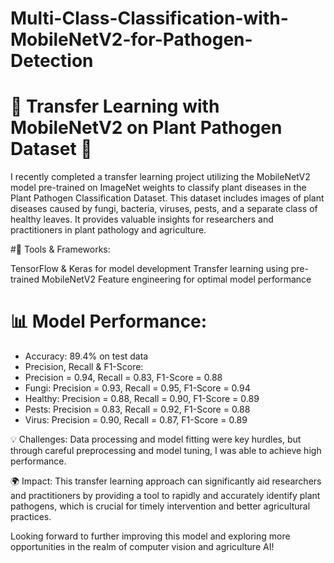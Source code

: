 # Multi-Class-Classification-with-MobileNetV2-for-Pathogen-Detection
# 🚀 Transfer Learning with MobileNetV2 on Plant Pathogen Dataset 🌱

I recently completed a transfer learning project utilizing the MobileNetV2 model pre-trained on ImageNet weights to classify plant diseases in the Plant Pathogen Classification Dataset. This dataset includes images of plant diseases caused by fungi, bacteria, viruses, pests, and a separate class of healthy leaves. It provides valuable insights for researchers and practitioners in plant pathology and agriculture.

#🔧 Tools & Frameworks:

TensorFlow & Keras for model development
Transfer learning using pre-trained MobileNetV2
Feature engineering for optimal model performance

# 📊 Model Performance:

* Accuracy: 89.4% on test data
* Precision, Recall & F1-Score:
* Precision = 0.94, Recall = 0.83, F1-Score = 0.88
* Fungi: Precision = 0.93, Recall = 0.95, F1-Score = 0.94
* Healthy: Precision = 0.88, Recall = 0.90, F1-Score = 0.89
* Pests: Precision = 0.83, Recall = 0.92, F1-Score = 0.88
* Virus: Precision = 0.90, Recall = 0.87, F1-Score = 0.89
  
💡 Challenges: Data processing and model fitting were key hurdles, but through careful preprocessing and model tuning, I was able to achieve high performance.

🌍 Impact: This transfer learning approach can significantly aid researchers and practitioners by providing a tool to rapidly and accurately identify plant pathogens, which is crucial for timely intervention and better agricultural practices.

Looking forward to further improving this model and exploring more opportunities in the realm of computer vision and agriculture AI!
